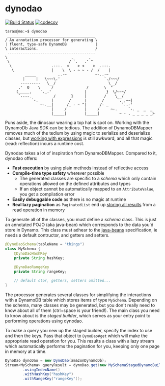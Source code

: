 # dynodao
[![Build Status](https://travis-ci.org/dynodao/dynodao.svg?branch=master)](https://travis-ci.org/dynodao/dynodao)
[![codecov](https://codecov.io/gh/dynodao/dynodao/branch/master/graph/badge.svg)](https://codecov.io/gh/dynodao/dynodao)
```
taras@me:~$ dynodao
 ________________________________________
/ An annotation processor for generating \
| fluent, type-safe DynamoDB             |
\ interactions.                          /
 ----------------------------------------
\                             .       .
 \                           / `.   .' " 
  \                  .---.  <    > <    >  .---.
   \                 |    \  \ - ~ ~ - /  /    |
         _____          ..-~             ~-..-~
        |     |   \~~~\.'                    `./~~~/
       ---------   \__/                        \__/
      .'  O    \     /               /       \  " 
     (_____,    `._.'               |         }  \/~~~/
      `----.          /       }     |        /    \__/
            `-.      |       /      |       /      `. ,~~|
                ~-.__|      /_ - ~ ^|      /- _      `..-'   
                     |     /        |     /     ~-.     `-. _  _  _
                     |_____|        |_____|         ~ - . _ _ _ _ _>
```

Puns aside, the dinosaur wearing a top hat is spot on. Working with the DynamoDb Java SDK can be tedious. The addition of DynamoDBMapper removes much of the tedium by using magic to serialize and deserialize classes, but [working with expressions](https://docs.aws.amazon.com/amazondynamodb/latest/developerguide/DynamoDBMapper.QueryScanExample.html) is still awkward, and all that magic (read: reflection) incurs a runtime cost.

Dynodao takes a lot of inspiration from DynamoDBMapper. Compared to it, dynodao offers:

* **Fast execution** by using plain methods instead of reflective access
* **Compile-time type safety** wherever possible
  * The generated classes are specific to a *schema* which only contain operations allowed on the defined attributes and types
  * If an object cannot be automatically mapped to an `AttributeValue`, you get a compilation error
* **Easily debuggable code** as there is no magic at runtime
* **Real lazy pagination** as `PaginatedList` end up [storing all results](https://github.com/puppetlabs/aws-sdk-for-java/blob/master/src/main/java/com/amazonaws/services/dynamodb/datamodeling/PaginatedList.java#L121) from a read operation in memory

To generate all of the classes, you must define a *schema* class. This is just an annotated POJO (aka java-bean) which corresponds to the data you'd store in Dynamo. This class must adhear to the [java-beans](https://en.wikipedia.org/wiki/JavaBeans) specification, ie needs a default contructor, and getters and setters.

```java
@DynoDaoSchema(tableName = "things")
class MySchema {
    @DynoDaoHashKey
    private String hashKey;
    
    @DynoDaoRangeKey
    private String rangeKey;

    // default ctor, getters, setters omitted...
}
```

The processor generates several classes for simplifying the interactions with a DynamoDB table which stores items of type `MySchema`. Depending on the schema, many classes may be generated, but you don't really need to know about all of them (ctrl+space is your friend!). The main class you need to know about is the *staged builder*, which serves as your entry point to performing operations using dynodao.

To make a query you new up the staged builder, specify the index to use and then the keys. Pass that object to `DynoDao#get` which will make the appropriate read operation for you. This results a class with a lazy stream which automatically performs the pagination for you, keeping only one page in memory at a time.

```java
DynoDao dynoDao = new DynoDao(amazonDynamoDb);
Stream<MySchema> queryResult = dynoDao.get(new MySchemaStagedDynamoBuilder()
        .usingIndexName()
        .withHashKey("hashKey")
        .withRangeKey("rangeKey"));
```
